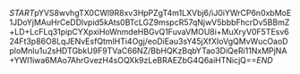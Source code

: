 $START$pYVS8wvhgTX0CWl9R8xv3HpPZgT4m1LXVbj6/iJ0iYWrCP6n0xbMoE1JDoYjMAuHrCeDDlvpid5kAts0BTcLGZ9mspcR57qNjwV5bbbFhcrDv5BBmZ+LD+LcFLq31pipCYXpxiHoWnmdeHBGvQ1FuvaVMOU8i+MuXryV0F5TEsv624Ft3p86O8LqJENvEsfQtmlHTi4Ogj/eoDiEau3sY45jXfXIoVgQMvWucOaoDploMnIu1u2sHDTGbkU9F9TVaC66NZ/BbHQKzBqbYTao3DiQeRi11NxMPjNA+YWI1iwa6MAo7AhrGvezH4sOQXk9zLeBRAEZbG4Q6aiHTNicjQ==$END$
